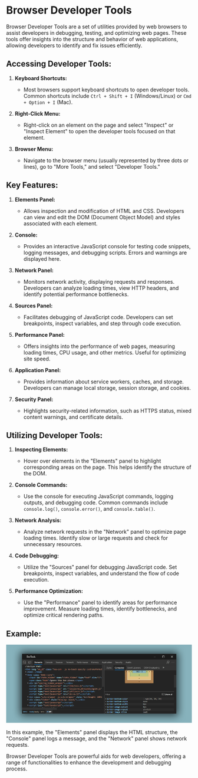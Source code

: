 # Browser Developer Tools

Browser Developer Tools are a set of utilities provided by web browsers to assist developers in debugging, testing, and optimizing web pages. These tools offer insights into the structure and behavior of web applications, allowing developers to identify and fix issues efficiently.

## Accessing Developer Tools:

1. **Keyboard Shortcuts:**

   - Most browsers support keyboard shortcuts to open developer tools. Common shortcuts include `Ctrl + Shift + I` (Windows/Linux) or `Cmd + Option + I` (Mac).

2. **Right-Click Menu:**

   - Right-click on an element on the page and select "Inspect" or "Inspect Element" to open the developer tools focused on that element.

3. **Browser Menu:**
   - Navigate to the browser menu (usually represented by three dots or lines), go to "More Tools," and select "Developer Tools."

## Key Features:

1. **Elements Panel:**

   - Allows inspection and modification of HTML and CSS. Developers can view and edit the DOM (Document Object Model) and styles associated with each element.

2. **Console:**

   - Provides an interactive JavaScript console for testing code snippets, logging messages, and debugging scripts. Errors and warnings are displayed here.

3. **Network Panel:**

   - Monitors network activity, displaying requests and responses. Developers can analyze loading times, view HTTP headers, and identify potential performance bottlenecks.

4. **Sources Panel:**

   - Facilitates debugging of JavaScript code. Developers can set breakpoints, inspect variables, and step through code execution.

5. **Performance Panel:**

   - Offers insights into the performance of web pages, measuring loading times, CPU usage, and other metrics. Useful for optimizing site speed.

6. **Application Panel:**

   - Provides information about service workers, caches, and storage. Developers can manage local storage, session storage, and cookies.

7. **Security Panel:**
   - Highlights security-related information, such as HTTPS status, mixed content warnings, and certificate details.

## Utilizing Developer Tools:

1. **Inspecting Elements:**

   - Hover over elements in the "Elements" panel to highlight corresponding areas on the page. This helps identify the structure of the DOM.

2. **Console Commands:**

   - Use the console for executing JavaScript commands, logging outputs, and debugging code. Common commands include `console.log()`, `console.error()`, and `console.table()`.

3. **Network Analysis:**

   - Analyze network requests in the "Network" panel to optimize page loading times. Identify slow or large requests and check for unnecessary resources.

4. **Code Debugging:**

   - Utilize the "Sources" panel for debugging JavaScript code. Set breakpoints, inspect variables, and understand the flow of code execution.

5. **Performance Optimization:**
   - Use the "Performance" panel to identify areas for performance improvement. Measure loading times, identify bottlenecks, and optimize critical rendering paths.

## Example:

![Developer Tools Example](developer_tools.png)

In this example, the "Elements" panel displays the HTML structure, the "Console" panel logs a message, and the "Network" panel shows network requests.

Browser Developer Tools are powerful aids for web developers, offering a range of functionalities to enhance the development and debugging process.

